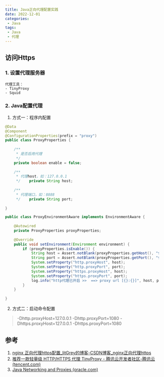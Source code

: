 ```yaml
---
title: Java正向代理配置实践
date: 2022-12-01
categories: 
 - Java
tags: 
 - Java
 - 代理
---
```


## 访问Https

### 1. 设置代理服务器
	代理工具：
	- TinyProxy
	- Squid

### 2. Java配置代理

1. 方式一：程序内配置
```java
@Data  
@Component  
@ConfigurationProperties(prefix = "proxy")  
public class ProxyProperties {  
  
    /**  
     * 是否启用代理  
     */  
    private boolean enable = false;  
  
    /**  
     * 代理host，如：127.0.0.1  
     */    private String host;  
  
    /**  
     * 代理端口，如：8888  
     */    private String port;  
  
}

public class ProxyEnvironmentAware implements EnvironmentAware {  
  
    @Autowired  
    private ProxyProperties proxyProperties;  
  
    @Override  
    public void setEnvironment(Environment environment) {  
        if (proxyProperties.isEnable()) {  
            String host = Assert.notBlank(proxyProperties.getHost(), "代理host不能为空");  
            String port = Assert.notBlank(proxyProperties.getPort(), "代理端口不能为空");  
            System.setProperty("http.proxyHost", host);  
            System.setProperty("http.proxyPort", port);  
            System.setProperty("https.proxyHost", host);  
            System.setProperty("https.proxyPort", port);  
            log.info("http代理已开启 >>  ==> proxy url [{}:{}]", host, port);  
        }  
    }  
  
}
```
2. 方式二：启动命令配置
> -Dhttp.proxyHost=127.0.0.1 -Dhttp.proxyPort=1080 -Dhttps.proxyHost=127.0.0.1 -Dhttps.proxyPort=1080
## 参考

1. [nginx 正向代理https配置_litGrey的博客-CSDN博客_nginx正向代理https](https://blog.csdn.net/luChenH/article/details/107553493)
2. [推荐一款轻量级 HTTP/HTTPS 代理 TinyProxy - 腾讯云开发者社区-腾讯云 (tencent.com)](https://cloud.tencent.com/developer/article/1475747)
3. [Java Networking and Proxies (oracle.com)](https://docs.oracle.com/javase/8/docs/technotes/guides/net/proxies.html)